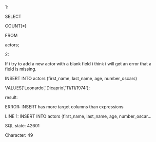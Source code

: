 1:

SELECT

   COUNT(*)

FROM

   actors;


2:

If i try to add a new actor with a blank field i think i will get an error that a field is missing.

INSERT INTO actors (first_name, last_name, age, number_oscars)

VALUES('Leonardo','Dicaprio','11/11/1974');

result:

ERROR:  INSERT has more target columns than expressions

LINE 1: INSERT INTO actors (first_name, last_name, age, number_oscar...

SQL state: 42601

Character: 49

